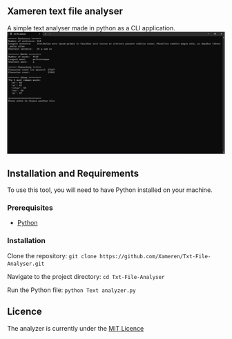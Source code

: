 ##  Xameren text file analyser
A simple text analyser made in python as a CLI application.
![An image of the analyser's CLI](https://github.com/Xameren/Txt-File-Analyser/blob/main/Screenshot%20of%20the%20analyser.png)
## Installation and Requirements
To use this tool, you will need to have Python installed on your machine.

### Prerequisites
- [Python](https://www.python.org/downloads/)

### Installation
Clone the repository:
`git clone https://github.com/Xameren/Txt-File-Analyser.git`

Navigate to the project directory:
`cd Txt-File-Analyser`

Run the Python file:
`python Text analyzer.py`

## Licence
The analyzer is currently under the [MIT Licence](LICENSE)
